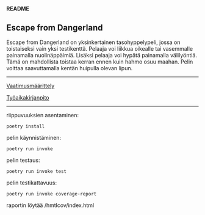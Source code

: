 #### README

## Escape from Dangerland

Escape from Dangerland on yksinkertainen tasohyppelypeli, jossa on toistaiseksi vain yksi testikenttä. Pelaaja voi liikkua oikealle tai vasemmalle painamalla nuolinäppäimiä. Lisäksi pelaaja voi hypätä painamalla välilyöntiä. Tämä on mahdollista toistaa kerran ennen kuin hahmo osuu maahan. Pelin voittaa saavuttamalla kentän huipulla olevan lipun.

--------------------------------------------------------------------------------------------------------------------

[Vaatimusmäärittely](https://github.com/aejmmark/ot-harjoitustyo/blob/master/dokumentaatio/vaatimusmaarittely.md)

[Työaikakirjanpito](https://github.com/aejmmark/ot-harjoitustyo/blob/master/dokumentaatio/tyoaika.md)

--------------------------------------------------------------------------------------------------------------------

riippuvuuksien asentaminen:

    poetry install

pelin käynnistäminen:

    poetry run invoke

pelin testaus:

    poetry run invoke test

pelin testikattavuus:

    poetry run invoke coverage-report

raportin löytää /hmtlcov/index.html